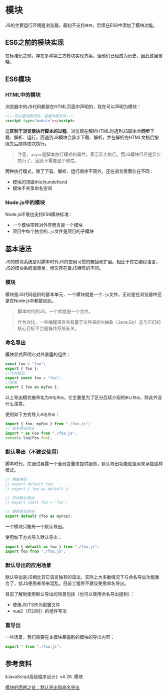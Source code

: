 # 模块

JS的主要运行环境是浏览器，最初不支持`模块`，后续在ES6中添加了模块功能。

## ES6之前的模块实现

在标准化之前，存在多种第三方模块实现方案，但他们已经成为历史，因此这里省略。

## ES6模块

### HTML中的模块

浏览器中的JS代码都是在HTML页面中声明的，现在可以声明为模块：

```html
<!--可以是内嵌代码，或者外部文件-->
<script type="module"></script>
```

这**区别于浏览器执行脚本的过程**。浏览器在解析HTML时遇到JS脚本会**同步**下载、解析、运行，而遇到JS模块会异步下载、解析，并在解析完HTML文档后按照先后顺序依次执行。

> 注意，`async`是脚本执行模式的属性，表示异步执行。而JS模块已经是异步执行了，因此不需要这个属性。

两种执行模式，除了下载、解析、运行顺序不同外，还在语言层面存在不同：

- 模块的顶级this为undefiend
- 模块不共享命名空间

### Node.js中的模块

Node.js环境也支持ES6模块标准：

- 一个模块项目对外界而言是一个模块
- 项目中每个独立的`.js`文件是项目的子模块

## 基本语法

JS的模块系统是对脚本时代JS的使用习惯的概括和扩展。相比于其它编程语言，JS的模块系统很简单，但又存在着JS特有的不同。

### 模块

模块是JS代码组织的基本单元，一个模块就是一个`.js`文件，无论是在浏览器中还是在Node.js中都是如此。

> 脚本时代的JS，一个库就是一个文件。
>
> 作为对比，一些编程语言会有基于文件夹的`包`抽象（Java,Go）这与它们的核心目标平台是操作系统有关。

### 命名导出

模块显式声明它对外暴露的组件：

```js
const foo = "foo";
export { foo };
//行内导出
export const foo = "foo";
//别名
export { foo as myFoo };
```

以上导出模式被命名为`命名导出`，它主要是为了区分后续介绍的`默认导出`，除此外没什么深意。

使用如下方式导入`命名导出`：

```js
import { foo, myFoo } from "./foo.js";
// 命名空间导出
import * as Foo from "./foo.js";
console.log(Foo.foo);
```

### 默认导出（不建议使用）

脚本时代，库通过暴露一个全局变量来提供服务，默认导出功能就是用来承接这种模式。

```js
// 两者等价
// export default foo;
// export { foo as default };

// 行内默认导出
// export const foo = 'foo';

// 提供命名空间
export default {foo as myFoo};
```

一个模块只能有一个默认导出。

使用如下方式导入默认导出：

```js
import { default as foo } from "./foo.js";
import foo from "./foo.js";
```

### 默认导出的应用场景

默认导出是JS相比其它语言独有的语法，实际上大多数情况下与命名导出功能重合了，给JS使用者带来混乱。目前工程界不建议使用命名导出。

目前了解到使用默认导出的场景包括（也可以使用命名导出提到）：

- 使用JS/TS作为配置文件
- vue2（已过时）的组件写法

### 重导出

一些场景，我们需要在本模块暴露别的模块的导出内容：

```js
export * from "./foo.js";
```

## 参考资料

《JavaScript高级程序设计》v4 26. 模块

[模块的困惑之处：默认导出和命名导出](https://archives.ecma-international.org/2014/misc/2014misc6.html)
